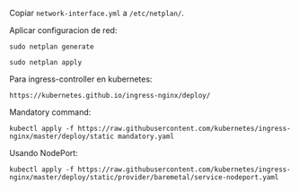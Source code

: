 Copiar `network-interface.yml` a `/etc/netplan/`.

Aplicar configuracion de red:

    sudo netplan generate

    sudo netplan apply

Para ingress-controller en kubernetes:

    https://kubernetes.github.io/ingress-nginx/deploy/

Mandatory command:

    kubectl apply -f https://raw.githubusercontent.com/kubernetes/ingress-nginx/master/deploy/static mandatory.yaml

Usando NodePort:

    kubectl apply -f https://raw.githubusercontent.com/kubernetes/ingress-nginx/master/deploy/static/provider/baremetal/service-nodeport.yaml
